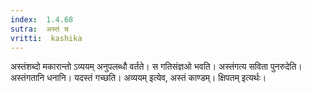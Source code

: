 ```yaml
---
index:  1.4.68
sutra:  अस्तं च
vritti:  kashika 
---
```


अस्तंशब्दो मकारान्तो ऽव्ययम् अनुपलब्धौ वर्तते। स गतिसंज्ञओ भवति। अस्तंगत्य सविता पुनरुदेति। अस्तंगतानि धनानि। यदस्तं गच्छति। अव्ययम् इत्येव, अस्तं काण्डम्। क्षिपतम् इत्यर्थः।


